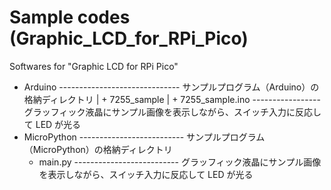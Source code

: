# Sample codes (Graphic_LCD_for_RPi_Pico)

Softwares for "Graphic LCD for RPi Pico"

+ Arduino ------------------------------ サンプルプログラム（Arduino）の格納ディレクトリ
|  + 7255_sample
|    + 7255_sample.ino ----------------- グラッフィック液晶にサンプル画像を表示しながら、スイッチ入力に反応して LED が光る
+ MicroPython -------------------------- サンプルプログラム（MicroPython）の格納ディレクトリ
   +  main.py -------------------------- グラッフィック液晶にサンプル画像を表示しながら、スイッチ入力に反応して LED が光る
